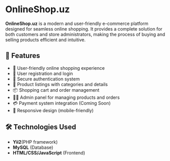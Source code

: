 # OnlineShop.uz

**OnlineShop.uz** is a modern and user-friendly e-commerce platform designed for seamless online shopping. It provides a complete solution for both customers and store administrators, making the process of buying and selling products efficient and intuitive.

## 🚀 Features

- 🛒 User-friendly online shopping experience
- 👤 User registration and login
- 🔐 Secure authentication system
- 🧾 Product listings with categories and details
- 📦 Shopping cart and order management
- 🧑‍💼 Admin panel for managing products and orders
- 💳 Payment system integration (Coming Soon)
- 📱 Responsive design (mobile-friendly)

## 🛠️ Technologies Used

- **Yii2**(PHP framework)
- **MySQL** (Database)
- **HTML/CSS/JavaScript** (Frontend)
